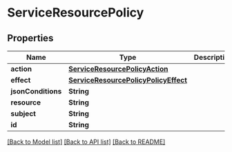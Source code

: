 # ServiceResourcePolicy

## Properties
Name | Type | Description | Notes
------------ | ------------- | ------------- | -------------
**action** | [**ServiceResourcePolicyAction**](ServiceResourcePolicyAction.md) |  | [optional] 
**effect** | [**ServiceResourcePolicyPolicyEffect**](ServiceResourcePolicyPolicyEffect.md) |  | [optional] 
**jsonConditions** | **String** |  | [optional] 
**resource** | **String** |  | [optional] 
**subject** | **String** |  | [optional] 
**id** | **String** |  | [optional] 

[[Back to Model list]](../README.md#documentation-for-models) [[Back to API list]](../README.md#documentation-for-api-endpoints) [[Back to README]](../README.md)


